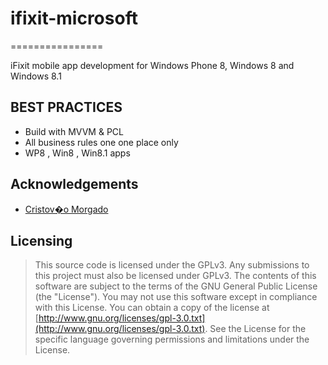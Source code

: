 # ifixit-microsoft
================

iFixit mobile app development for Windows Phone 8, Windows 8 and Windows 8.1

## BEST PRACTICES 

* Build with MVVM & PCL
* All business rules one one place only
* WP8 , Win8 , Win8.1  apps


## Acknowledgements

* [Cristov�o Morgado](https://twitter.com/TheSaintr)

## Licensing

>    This source code is licensed under the GPLv3.
>    Any submissions to this project must also be licensed under GPLv3.
>    The contents of this software are subject to the terms of the GNU General Public License (the "License").
>    You may not use this software except in compliance with this License.
>    You can obtain a copy of the license at [http://www.gnu.org/licenses/gpl-3.0.txt](http://www.gnu.org/licenses/gpl-3.0.txt).
>    See the License for the specific language governing permissions and limitations under the License.

